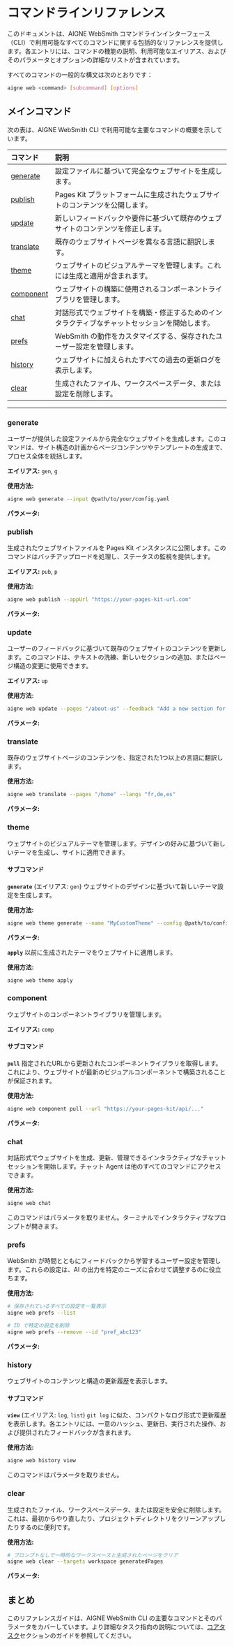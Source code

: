 # コマンドラインリファレンス

このドキュメントは、AIGNE WebSmith コマンドラインインターフェース（CLI）で利用可能なすべてのコマンドに関する包括的なリファレンスを提供します。各エントリには、コマンドの機能の説明、利用可能なエイリアス、およびそのパラメータとオプションの詳細なリストが含まれています。

すべてのコマンドの一般的な構文は次のとおりです：
```bash
aigne web <command> [subcommand] [options]
```

## メインコマンド

次の表は、AIGNE WebSmith CLI で利用可能な主要なコマンドの概要を示しています。

| コマンド | 説明 |
| :--- | :--- |
| [generate](#generate) | 設定ファイルに基づいて完全なウェブサイトを生成します。 |
| [publish](#publish) | Pages Kit プラットフォームに生成されたウェブサイトのコンテンツを公開します。 |
| [update](#update) | 新しいフィードバックや要件に基づいて既存のウェブサイトのコンテンツを修正します。 |
| [translate](#translate) | 既存のウェブサイトページを異なる言語に翻訳します。 |
| [theme](#theme) | ウェブサイトのビジュアルテーマを管理します。これには生成と適用が含まれます。 |
| [component](#component) | ウェブサイトの構築に使用されるコンポーネントライブラリを管理します。 |
| [chat](#chat) | 対話形式でウェブサイトを構築・修正するためのインタラクティブなチャットセッションを開始します。 |
| [prefs](#prefs) | WebSmith の動作をカスタマイズする、保存されたユーザー設定を管理します。 |
| [history](#history) | ウェブサイトに加えられたすべての過去の更新ログを表示します。 |
| [clear](#clear) | 生成されたファイル、ワークスペースデータ、または設定を削除します。 |

---

### generate
ユーザーが提供した設定ファイルから完全なウェブサイトを生成します。このコマンドは、サイト構造の計画からページコンテンツやテンプレートの生成まで、プロセス全体を統括します。

**エイリアス:** `gen`, `g`

**使用方法:**
```bash
aigne web generate --input @path/to/your/config.yaml
```

**パラメータ:**

<x-field-group>
  <x-field data-name="config" data-type="String" data-required="true" data-desc="ウェブサイトの設定ファイルへのパス。通常、--input フラグを介して提供されます。"></x-field>
  <x-field data-name="glossary" data-type="String" data-required="false" data-desc="生成されるコンテンツ全体で一貫した用語を保証するための用語集を含むファイル。@<file> の形式を使用します。"></x-field>
  <x-field data-name="forceRegenerate" data-type="Boolean" data-required="false" data-desc="true に設定すると、ページが既に存在する場合でも、すべてのページを強制的に再生成します。"></x-field>
</x-field-group>

### publish
生成されたウェブサイトファイルを Pages Kit インスタンスに公開します。このコマンドはバッチアップロードを処理し、ステータスの監視を提供します。

**エイリアス:** `pub`, `p`

**使用方法:**
```bash
aigne web publish --appUrl "https://your-pages-kit-url.com"
```

**パラメータ:**

<x-field-group>
  <x-field data-name="appUrl" data-type="String" data-required="false" data-desc="ページの公開先となるターゲット Pages Kit ウェブサイトのベース URL。"></x-field>
  <x-field data-name="with-navigations" data-type="Boolean" data-required="false" data-desc="true に設定すると、ページとともにウェブサイトのナビゲーションデータも公開します。"></x-field>
  <x-field data-name="with-locales" data-type="Boolean" data-required="false" data-desc="true に設定すると、ウェブサイトのロケールと言語設定も公開します。"></x-field>
</x-field-group>

### update
ユーザーのフィードバックに基づいて既存のウェブサイトのコンテンツを更新します。このコマンドは、テキストの洗練、新しいセクションの追加、またはページ構造の変更に使用できます。

**エイリアス:** `up`

**使用方法:**
```bash
aigne web update --pages "/about-us" --feedback "Add a new section for team members."
```

**パラメータ:**

<x-field-group>
  <x-field data-name="pages" data-type="Array" data-required="false" data-desc="更新するページパスの配列（例：/about-us, /contact）。"></x-field>
  <x-field data-name="feedback" data-type="String" data-required="false" data-desc="コンテンツに必要な変更や改善に関する詳細な説明。"></x-field>
  <x-field data-name="glossary" data-type="String" data-required="false" data-desc="一貫性を保つための用語集を含むファイル。@<file> の形式を使用します。"></x-field>
</x-field-group>

### translate
既存のウェブサイトページのコンテンツを、指定された1つ以上の言語に翻訳します。

**使用方法:**
```bash
aigne web translate --pages "/home" --langs "fr,de,es"
```

**パラメータ:**

<x-field-group>
  <x-field data-name="pages" data-type="Array" data-required="false" data-desc="翻訳するページパスの配列。"></x-field>
  <x-field data-name="langs" data-type="Array" data-required="false" data-desc="コンテンツを翻訳する先の言語コードの配列。利用可能なコード：en, zh, zh-TW, ja, fr, de, es, it, ru, ko, pt, ar。"></x-field>
  <x-field data-name="feedback" data-type="String" data-required="false" data-desc="翻訳の品質を向上させるための具体的な指示やフィードバック。"></x-field>
  <x-field data-name="glossary" data-type="String" data-required="false" data-desc="一貫した翻訳のための用語集を含むファイル。@<file> の形式を使用します。"></x-field>
</x-field-group>

### theme
ウェブサイトのビジュアルテーマを管理します。デザインの好みに基づいて新しいテーマを生成し、サイトに適用できます。

#### サブコマンド

**`generate`** (エイリアス: `gen`)
ウェブサイトのデザインに基づいて新しいテーマ設定を生成します。

**使用方法:**
```bash
aigne web theme generate --name "MyCustomTheme" --config @path/to/config.yaml
```

**パラメータ:**

<x-field-group>
  <x-field data-name="name" data-type="String" data-required="false" data-desc="新しいテーマの一意の名前。"></x-field>
  <x-field data-name="config" data-type="String" data-required="false" data-desc="テーマの基となるウェブサイトの設定ファイルへのパス。"></x-field>
</x-field-group>

**`apply`**
以前に生成されたテーマをウェブサイトに適用します。

**使用方法:**
```bash
aigne web theme apply
```

### component
ウェブサイトのコンポーネントライブラリを管理します。

**エイリアス:** `comp`

#### サブコマンド

**`pull`**
指定されたURLから更新されたコンポーネントライブラリを取得します。これにより、ウェブサイトが最新のビジュアルコンポーネントで構築されることが保証されます。

**使用方法:**
```bash
aigne web component pull --url "https://your-pages-kit/api/..."
```

**パラメータ:**

<x-field-group>
  <x-field data-name="url" data-type="String" data-required="true" data-desc="コンポーネントライブラリを取得するために Pages Kit インスタンスから提供される完全な URL。"></x-field>
</x-field-group>

### chat
対話形式でウェブサイトを生成、更新、管理できるインタラクティブなチャットセッションを開始します。チャット Agent は他のすべてのコマンドにアクセスできます。

**使用方法:**
```bash
aigne web chat
```

このコマンドはパラメータを取りません。ターミナルでインタラクティブなプロンプトが開きます。

### prefs
WebSmith が時間とともにフィードバックから学習するユーザー設定を管理します。これらの設定は、AI の出力を特定のニーズに合わせて調整するのに役立ちます。

**使用方法:**
```bash
# 保存されているすべての設定を一覧表示
aigne web prefs --list

# ID で特定の設定を削除
aigne web prefs --remove --id "pref_abc123"
```

**パラメータ:**

<x-field-group>
  <x-field data-name="--list" data-type="Flag" data-required="false" data-desc="保存されているすべてのユーザー設定をフォーマットされたリストで表示します。"></x-field>
  <x-field data-name="--remove" data-type="Flag" data-required="false" data-desc="1つ以上の設定を削除します。--id パラメータが必要か、選択を求めるプロンプトが表示されます。"></x-field>
  <x-field data-name="--toggle" data-type="Flag" data-required="false" data-desc="1つ以上の設定のアクティブ状態を切り替えます。--id が必要か、プロンプトが表示されます。"></x-field>
  <x-field data-name="--id" data-type="Array" data-required="false" data-desc="管理対象（削除または切り替え）の設定 ID の配列。非インタラクティブに --remove または --toggle を使用する場合にのみ必要です。"></x-field>
</x-field-group>

### history
ウェブサイトのコンテンツと構造の更新履歴を表示します。

#### サブコマンド

**`view`** (エイリアス: `log`, `list`)
`git log` に似た、コンパクトなログ形式で更新履歴を表示します。各エントリには、一意のハッシュ、更新日、実行された操作、および提供されたフィードバックが含まれます。

**使用方法:**
```bash
aigne web history view
```

このコマンドはパラメータを取りません。

### clear
生成されたファイル、ワークスペースデータ、または設定を安全に削除します。これは、最初からやり直したり、プロジェクトディレクトリをクリーンアップしたりするのに便利です。

**使用方法:**
```bash
# プロンプトなしで一時的なワークスペースと生成されたページをクリア
aigne web clear --targets workspace generatedPages
```

**パラメータ:**

<x-field-group>
  <x-field data-name="targets" data-type="Array" data-required="false" data-desc="プロンプトなしでクリアするアイテムの配列。指定可能な値：workspace, generatedPages, websiteConfig, deploymentConfig, authTokens, mediaDescription。"></x-field>
  <x-field data-name="pagesDir" data-type="String" data-required="false" data-desc="ソースページのデフォルトのディレクトリパスを上書きします。"></x-field>
  <x-field data-name="tmpDir" data-type="String" data-required="false" data-desc="一時ワークスペースのデフォルトのディレクトリパスを上書きします。"></x-field>
  <x-field data-name="outputDir" data-type="String" data-required="false" data-desc="生成されたページのデフォルトのディレクトリパスを上書きします。"></x-field>
  <x-field data-name="configPath" data-type="String" data-required="false" data-desc="設定ファイルのデフォルトパスを上書きします。"></x-field>
</x-field-group>

## まとめ

このリファレンスガイドは、AIGNE WebSmith CLI の主要なコマンドとそのパラメータをカバーしています。より詳細なタスク指向の説明については、[コアタスク](./core-tasks.md)セクションのガイドを参照してください。